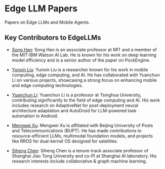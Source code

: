 # Edge LLM Papers
Papers on Edge LLMs and Mobile Agents.
## Key Contributors to EdgeLLMs

- [Song Han](https://scholar.google.com/citations?user=CM4x9qkAAAAJ): Song Han is an associate professor at MIT and a member of the MIT-IBM Watson AI Lab. He is known for his work on deep learning model efficiency and is a senior author of the paper on PockEngine.

- [Yunxin Liu](https://www.microsoft.com/en-us/research/people/yunxin/): Yunxin Liu is a researcher known for his work in mobile computing, edge computing, and AI. He has collaborated with Yuanchun Li on various projects, showcasing a strong focus on enhancing mobile and edge computing technologies.

- [Yuanchun Li](https://www.tsinghua.edu.cn): Yuanchun Li is a professor at Tsinghua University, contributing significantly to the field of edge computing and AI. His work includes research on AdaptiveNet for post-deployment neural architecture adaptation and AutoDroid for LLM-powered task automation in Android.

- [Mengwei Xu](https://www.bupt.edu.cn): Mengwei Xu is affiliated with Beijing University of Posts and Telecommunications (BUPT). He has made contributions to resource-efficient LLMs, multimodal foundation models, and projects like RROS for dual-kernel OS designed for satellites.

- [Siheng Chen](https://scholar.google.com/citations?hl=zh-CN&user=W_Q33RMAAAAJ&view_op=list_works&sortby=pubdate): Siheng Chen is a tenure-track associate professor of Shanghai Jiao Tong University and co-PI at Shanghai AI laboratory. His research interests include collaborative & graph machine learning.
